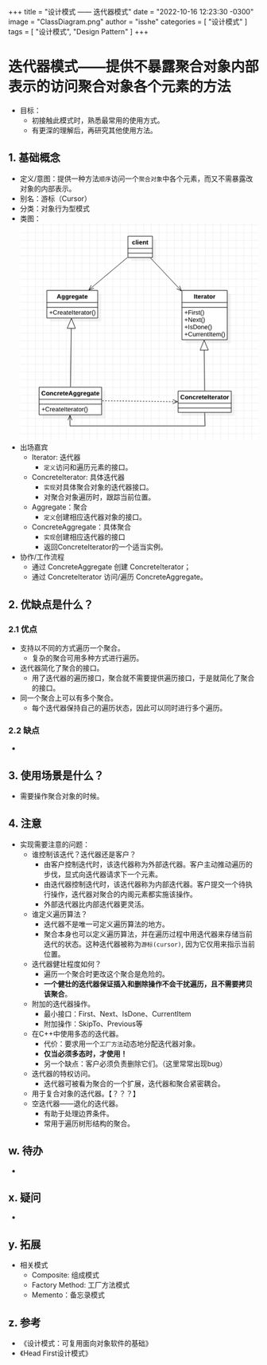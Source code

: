 +++
title = "设计模式 —— 迭代器模式"
date = "2022-10-16 12:23:30 -0300"
image = "ClassDiagram.png"
author = "isshe"
categories = [ "设计模式" ]
tags = [ "设计模式", "Design Pattern" ]
+++


# 迭代器模式——提供不暴露聚合对象内部表示的访问聚合对象各个元素的方法
* 目标：
    * 初接触此模式时，熟悉最常用的使用方式。
    * 有更深的理解后，再研究其他使用方法。
## 1. 基础概念
* 定义/意图：提供一种方法`顺序`访问一个`聚合对象`中各个元素，而又不需暴露改对象的内部表示。
* 别名：游标（Cursor）
* 分类：对象行为型模式
* 类图：
![类图](ClassDiagram.png)
* 出场嘉宾
    * Iterator: 迭代器
        * `定义`访问和遍历元素的接口。
    * ConcreteIterator: 具体迭代器
        * `实现`对具体聚合对象的迭代器接口。
        * 对聚合对象遍历时，跟踪当前位置。
    * Aggregate：聚合
        * `定义`创建相应迭代器对象的接口。
    * ConcreteAggregate：具体聚合
        * `实现`创建相应迭代器的接口
        * 返回ConcreteIterator的一个适当实例。
* 协作/工作流程
    * 通过 ConcreteAggregate 创建 ConcreteIterator；
    * 通过 ConcreteIterator 访问/遍历 ConcreteAggregate。

## 2. 优缺点是什么？
### 2.1 优点
* 支持以不同的方式遍历一个聚合。
    * 复杂的聚合可用多种方式进行遍历。
* 迭代器简化了聚合的接口。
    * 用了迭代器的遍历接口，聚合就不需要提供遍历接口，于是就简化了聚合的接口。
* 同一个聚合上可以有多个聚合。
    * 每个迭代器保持自己的遍历状态，因此可以同时进行多个遍历。


### 2.2 缺点
* 


## 3. 使用场景是什么？
* 需要操作聚合对象的时候。


## 4. 注意
* 实现需要注意的问题：
    * 谁控制该迭代？迭代器还是客户？
        * 由客户控制迭代时，该迭代器称为外部迭代器。客户主动推动遍历的步伐，显式向迭代器请求下一个元素。
        * 由迭代器控制迭代时，该迭代器称为内部迭代器。客户提交一个待执行操作，迭代器对聚合的内阁元素都实施该操作。
        * 外部迭代器比内部迭代器更灵活。
    * 谁定义遍历算法？
        * 迭代器不是唯一可定义遍历算法的地方。
        * 聚合本身也可以定义遍历算法，并在遍历过程中用迭代器来存储当前迭代的状态。这种迭代器被称为`游标(cursor)`, 因为它仅用来指示当前位置。
    * 迭代器健壮程度如何？
        * 遍历一个聚合时更改这个聚合是危险的。
        * **一个健壮的迭代器保证插入和删除操作不会干扰遍历，且不需要拷贝该聚合**。
    * 附加的迭代器操作。
        * 最小接口：First、Next、IsDone、CurrentItem
        * 附加操作：SkipTo、Previous等
    * 在C++中使用多态的迭代器。
        * 代价：要求用一个`工厂方法`动态地分配迭代器对象。
        * **仅当必须多态时，才使用！**
        * 另一个缺点：客户必须负责删除它们。（这里常常出现bug）
    * 迭代器的特权访问。
        * 迭代器可被看为聚合的一个扩展，迭代器和聚合紧密耦合。
    * 用于复合对象的迭代器。【？？？】
    * 空迭代器——退化的迭代器。
        * 有助于处理边界条件。
        * 常用于遍历树形结构的聚合。

## w. 待办
* 

## x. 疑问
* 

## y. 拓展
* 相关模式
    * Composite: 组成模式
    * Factory Method: 工厂方法模式
    * Memento：备忘录模式

## z. 参考
* 《设计模式：可复用面向对象软件的基础》
* 《Head First设计模式》

